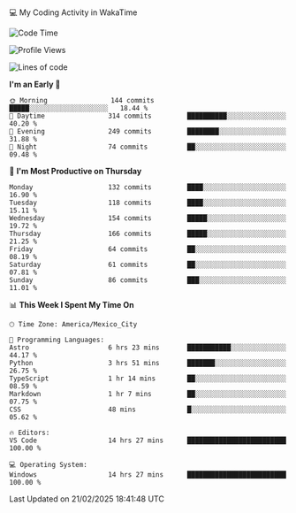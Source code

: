 💻 My Coding Activity in WakaTime
<!--START_SECTION:waka-->
![Code Time](http://img.shields.io/badge/Code%20Time-248%20hrs%2044%20mins-blue)

![Profile Views](http://img.shields.io/badge/Profile%20Views-0-blue)

![Lines of code](https://img.shields.io/badge/From%20Hello%20World%20I%27ve%20Written-1.8%20million%20lines%20of%20code-blue)

**I'm an Early 🐤** 

```text
🌞 Morning                144 commits         █████░░░░░░░░░░░░░░░░░░░░   18.44 % 
🌆 Daytime                314 commits         ██████████░░░░░░░░░░░░░░░   40.20 % 
🌃 Evening                249 commits         ████████░░░░░░░░░░░░░░░░░   31.88 % 
🌙 Night                  74 commits          ██░░░░░░░░░░░░░░░░░░░░░░░   09.48 % 
```
📅 **I'm Most Productive on Thursday** 

```text
Monday                   132 commits         ████░░░░░░░░░░░░░░░░░░░░░   16.90 % 
Tuesday                  118 commits         ████░░░░░░░░░░░░░░░░░░░░░   15.11 % 
Wednesday                154 commits         █████░░░░░░░░░░░░░░░░░░░░   19.72 % 
Thursday                 166 commits         █████░░░░░░░░░░░░░░░░░░░░   21.25 % 
Friday                   64 commits          ██░░░░░░░░░░░░░░░░░░░░░░░   08.19 % 
Saturday                 61 commits          ██░░░░░░░░░░░░░░░░░░░░░░░   07.81 % 
Sunday                   86 commits          ███░░░░░░░░░░░░░░░░░░░░░░   11.01 % 
```


📊 **This Week I Spent My Time On** 

```text
🕑︎ Time Zone: America/Mexico_City

💬 Programming Languages: 
Astro                    6 hrs 23 mins       ███████████░░░░░░░░░░░░░░   44.17 % 
Python                   3 hrs 51 mins       ███████░░░░░░░░░░░░░░░░░░   26.75 % 
TypeScript               1 hr 14 mins        ██░░░░░░░░░░░░░░░░░░░░░░░   08.59 % 
Markdown                 1 hr 7 mins         ██░░░░░░░░░░░░░░░░░░░░░░░   07.75 % 
CSS                      48 mins             █░░░░░░░░░░░░░░░░░░░░░░░░   05.62 % 

🔥 Editors: 
VS Code                  14 hrs 27 mins      █████████████████████████   100.00 % 

💻 Operating System: 
Windows                  14 hrs 27 mins      █████████████████████████   100.00 % 
```


 Last Updated on 21/02/2025 18:41:48 UTC
<!--END_SECTION:waka-->
